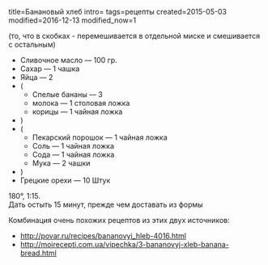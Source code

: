 title=Банановый хлеб
intro=
tags=рецепты
created=2015-05-03
modified=2016-12-13
modified_now=1


(то, что в скобках - перемешивается в отдельной миске и смешивается с остальным)

* Сливочное масло — 100 гр.
* Сахар — 1 чашка
* Яйца — 2
* (
  * Спелые бананы — 3
  * молока — 1 столовая ложка
  * корицы — 1 чайная ложка
* )
* (
  * Пекарский порошок — 1 чайная ложка
  * Соль — 1 чайная ложка
  * Сода — 1 чайная ложка
  * Мука — 2 чашки
* )
* Грецкие орехи — 10 Штук

180°, 1:15.  
Дать остыть 15 минут, прежде чем доставать из формы


Комбинация очень похожих рецептов из этих двух источников:

* <http://povar.ru/recipes/bananovyi_hleb-4016.html>
* <http://moirecepti.com.ua/vipechka/3-bananovyj-xleb-banana-bread.html>
